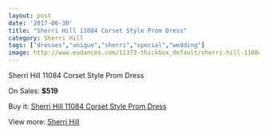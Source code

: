 ```yaml
---
layout: post
date: '2017-06-30'
title: "Sherri Hill 11084 Corset Style Prom Dress"
category: Sherri Hill
tags: ["dresses","unique","sherri","special","wedding"]
image: http://www.eudances.com/11373-thickbox_default/sherri-hill-11084-corset-style-prom-dress.jpg
---
```

Sherri Hill 11084 Corset Style Prom Dress

On Sales: **$519**
<a href="https://www.eudances.com/en/sherri-hill/3616-sherri-hill-11084-corset-style-prom-dress.html"><amp-img layout="responsive" width="600" height="600" src="//www.eudances.com/11373-thickbox_default/sherri-hill-11084-corset-style-prom-dress.jpg" alt="Sherri Hill 11084 Corset Style Prom Dress 0" /></a>

Buy it: [Sherri Hill 11084 Corset Style Prom Dress](https://www.eudances.com/en/sherri-hill/3616-sherri-hill-11084-corset-style-prom-dress.html "Sherri Hill 11084 Corset Style Prom Dress")

View more: [Sherri Hill](https://www.eudances.com/en/80-Sherri-Hill "Sherri Hill")